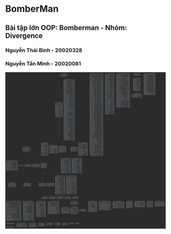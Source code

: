 ﻿# BomberMan
## Bài tập lớn OOP: Bomberman - Nhóm: Divergence
### Nguyễn Thái Bình - 20020328
### Nguyễn Tấn Minh - 20020081
![](UML_Diagram.png)
